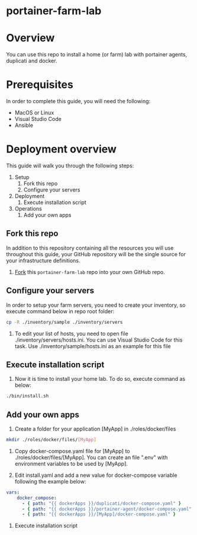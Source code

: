 # portainer-farm-lab

# Overview

You can use this repo to install a home (or farm) lab with portainer agents, duplicati and docker.

# Prerequisites

In order to complete this guide, you will need the following:

- MacOS or Linux
- Visual Studio Code
- Ansible

# Deployment overview

This guide will walk you through the following steps:

1. Setup
    1. Fork this repo
    1. Configure your servers
1. Deployment
    1. Execute installation script
1. Operations
    1. Add your own apps

## Fork this repo

In addition to this repository containing all the resources you will use throughout this guide, your GitHub repository will be the single source for your infrastructure definitions.

1. [Fork](https://docs.github.com/en/get-started/quickstart/fork-a-repo) this `portainer-farm-lab` repo into your own GitHub repo.

## Configure your servers

In order to setup your farm servers, you need to create your inventory, so execute command below in repo root folder:

```sh
cp -R ./inventory/sample ./inventory/servers
```

1. To edit your list of hosts, you need to open file ./inventory/servers/hosts.ini. You can use Visual Studio Code for this task. Use ./inventory/sample/hosts.ini as an example for this file

## Execute installation script

1. Now it is time to install your home lab. To do so, execute command as below:

```sh
./bin/install.sh
```

## Add your own apps

1. Create a folder for your application [MyApp] in ./roles/docker/files

```sh
mkdir ./roles/docker/files/[MyApp]
```

1. Copy docker-compose.yaml file for [MyApp] to ./roles/docker/files/[MyApp]. You can create an file ".env" with environment variables to be used by [MyApp].

1. Edit install.yaml and add a new value for docker-compose variable following the example below:

```yaml
vars:
    docker_compose:
      - { path: "{{ dockerApps }}/duplicati/docker-compose.yaml" }
      - { path: "{{ dockerApps }}/portainer-agent/docker-compose.yaml" }
      - { path: "{{ dockerApps }}/[MyApp]/docker-compose.yaml" }
```

1. Execute installation script